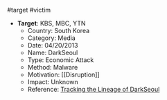 #target #victim 


- **Target**: KBS, MBC, YTN
	- Country: South Korea
	- Category: Media
    - Date: 04/20/2013
    - Name: DarkSeoul
    - Type: Economic Attack
    - Method: Malware
    - Motivation: [[Disruption]]
    - Impact: Unknown
    - Reference: [Tracking the Lineage of DarkSeoul](https://sansorg.egnyte.com/dl/nurZpNn8ee)